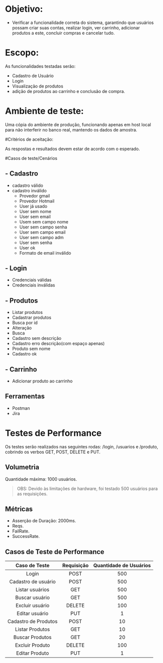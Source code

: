 # Objetivo: 
 - Verificar a funcionalidade correta do sistema, garantindo que usuários possam criar suas contas, realizar login, ver carrinho, adicionar produtos a este, concluir compras e cancelar tudo.

# Escopo:
As funcionalidades testadas serão:
 - Cadastro de Usuário
 - Login
 - Visualização de produtos
 - adição de produtos ao carrinho e conclusão de compra.

# Ambiente de teste:
Uma cópia do ambiente de produção, funcionando apenas em host local para não interferir no banco real, mantendo os dados de amostra.

#Critérios de aceitação:

As respostas e resultados devem estar de acordo com o esperado.


#Casos de teste/Cenários
## - Cadastro
   - cadastro válido
   - cadastro inválido
     - Provedor gmail
     -	Provedor Hotmail
     -	User já usado
     -	User sem nome
     -	User sem email
     -	Usem sem campo nome
     -	User sem campo senha
     -	User sem campo email
     -	User sem campo adm
     -	User sem senha
     -	User ok
     -	Formato de email inválido
  

## - Login
   - Credenciais válidas
   - Credenciais inválidas


## - Produtos
   - Listar produtos
  - Cadastrar produtos
-	Busca por id
-	Alteração
-	Busca
-	Cadastro sem descrição
-	Cadastro erro descrição(com espaço apenas)
-	Produto sem nome
-	Cadastro ok


## -  Carrinho
  - Adicionar produto ao carrinho
  

## Ferramentas
 - Postman
 - Jira

# Testes de Performance
Os testes serão realizados nas seguintes rodas: /login, /usuarios e /produto, cobrindo os verbos GET, POST, DELETE e PUT.

## Volumetria
Quantidade máxima: 1000 usuários.
> OBS: Devido às limitações de hardware, foi testado 500 usuários para as requisições.

## Métricas
- Asserção de Duração: 2000ms.
- Reqs.
- FailRate.
- SuccessRate.


## Casos de Teste de Performance


| Caso de Teste | Requisição | Quantidade de Usuários |
| :-: | :-: | :-: |
| Login | POST | 500 |
| Cadastro de usuário | POST | 500 |
| Listar usuários | GET | 500 |
| Buscar usuário | GET | 500 |
| Excluir usuário | DELETE | 100 |
| Editar usuário | PUT | 1 |
| Cadastro de Produtos | POST | 10 |
| Listar Produtos | GET | 10 |
| Buscar Produtos | GET | 20 |
| Excluir Produto | DELETE | 100 |
| Editar Produto | PUT | 1 |
